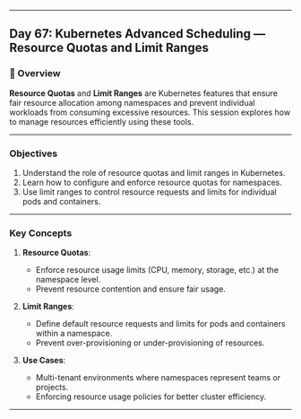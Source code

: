 ﻿---

## Day 67: Kubernetes Advanced Scheduling — Resource Quotas and Limit Ranges

### 📘 Overview

**Resource Quotas** and **Limit Ranges** are Kubernetes features that ensure fair resource allocation among namespaces and prevent individual workloads from consuming excessive resources. This session explores how to manage resources efficiently using these tools.

---

### Objectives

1. Understand the role of resource quotas and limit ranges in Kubernetes.
2. Learn how to configure and enforce resource quotas for namespaces.
3. Use limit ranges to control resource requests and limits for individual pods and containers.

---

### Key Concepts

1. **Resource Quotas**:
   - Enforce resource usage limits (CPU, memory, storage, etc.) at the namespace level.
   - Prevent resource contention and ensure fair usage.

2. **Limit Ranges**:
   - Define default resource requests and limits for pods and containers within a namespace.
   - Prevent over-provisioning or under-provisioning of resources.

3. **Use Cases**:
   - Multi-tenant environments where namespaces represent teams or projects.
   - Enforcing resource usage policies for better cluster efficiency.

---
